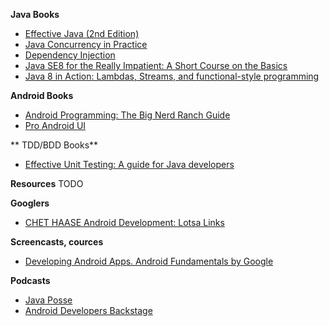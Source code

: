 **Java Books**
* [Effective Java (2nd Edition)](http://www.amazon.com/Effective-Java-2nd-Joshua-Bloch/dp/0321356683/)
* [Java Concurrency in Practice](http://www.amazon.com/Java-Concurrency-Practice-Brian-Goetz/dp/0321349601/)
* [Dependency Injection](http://www.amazon.com/Dependency-Injection-Dhanji-R-Prasanna/dp/193398855X/)
* [Java SE8 for the Really Impatient: A Short Course on the Basics](http://www.amazon.com/Java-SE8-Really-Impatient-Course/dp/0321927761/)
* [Java 8 in Action: Lambdas, Streams, and functional-style programming](http://www.amazon.com/Java-Action-Lambdas-functional-style-programming/dp/1617291994/)

**Android Books**
* [Android Programming: The Big Nerd Ranch Guide](http://www.amazon.com/gp/product/0321804333/)
* [Pro Android UI](http://www.amazon.com/gp/product/1430249862/)

** TDD/BDD Books**
* [Effective Unit Testing: A guide for Java developers](http://www.amazon.com/Effective-Unit-Testing-guide-developers/dp/1935182579/)

**Resources**
TODO

**Googlers**
* [CHET HAASE Android Development: Lotsa Links](http://graphics-geek.blogspot.ru/2015/01/android-development-lotsa-links.html)

**Screencasts, cources**
* [Developing Android Apps. Android Fundamentals by Google](https://www.udacity.com/course/ud853)

**Podcasts**
* [Java Posse](http://www.javaposse.com/)
* [Android Developers Backstage](http://androidbackstage.blogspot.ru/)
